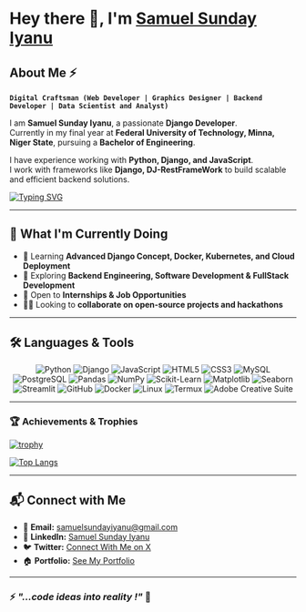# Hey there 👋, I'm [Samuel Sunday Iyanu](https://www.linkedin.com/in/samuel-sunday-iyanuoluwa)

## About Me ⚡

**`Digital Craftsman (Web Developer | Graphics Designer | Backend Developer | Data Scientist and Analyst)`**  

I am **Samuel Sunday Iyanu**, a passionate **Django Developer**.  
Currently in my final year at **Federal University of Technology, Minna, Niger State**, pursuing a **Bachelor of Engineering**.  

I have experience working with **Python, Django, and JavaScript**.  
I work with frameworks like **Django, DJ-RestFrameWork** to build scalable and efficient backend solutions.

[![Typing SVG](https://readme-typing-svg.demolab.com?font=Fira+Code&size=24&pause=1000&color=F7F7F7&width=600&lines=Hi%2C+I'm+Samuel+Sunday+Iyanu;I'm+a+Backend+Developer;I'm+a+Web+Developer;I'm+a+Graphics+Designer;I+Love+Learning+New+Tech)](https://git.io/typing-svg)

---

## 🌱 What I'm Currently Doing  

- 🚀 Learning **Advanced Django Concept, Docker, Kubernetes, and Cloud Deployment**  
- 🔎 Exploring **Backend Engineering, Software Development & FullStack Development**  
- 🎯 Open to **Internships & Job Opportunities**  
- 👨‍💻 Looking to **collaborate on open-source projects and hackathons**  

---

## 🛠️ Languages & Tools  
<p align="center"> <img alt="Python" src="https://img.shields.io/badge/python-%2314354C.svg?style=for-the-badge&logo=python&logoColor=white"/> <img alt="Django" src="https://img.shields.io/badge/Django-092E20?style=for-the-badge&logo=django&logoColor=white"/> <img alt="JavaScript" src="https://img.shields.io/badge/javascript-%23323330.svg?&style=for-the-badge&logo=javascript&logoColor=%23F7DF1E" /> <img alt="HTML5" src="https://img.shields.io/badge/html5-%23E34F26.svg?&style=for-the-badge&logo=html5&logoColor=white" /> <img alt="CSS3" src="https://img.shields.io/badge/css3-%231572B6.svg?&style=for-the-badge&logo=css3&logoColor=white" /> <img alt="MySQL" src="https://img.shields.io/badge/MySQL-00000F?style=for-the-badge&logo=mysql&logoColor=white" /> <img alt="PostgreSQL" src="https://img.shields.io/badge/PostgreSQL-316192?style=for-the-badge&logo=postgresql&logoColor=white"/> <img alt="Pandas" src="https://img.shields.io/badge/Pandas-150458?style=for-the-badge&logo=pandas&logoColor=white"/> <img alt="NumPy" src="https://img.shields.io/badge/NumPy-013243?style=for-the-badge&logo=numpy&logoColor=white"/> <img alt="Scikit-Learn" src="https://img.shields.io/badge/scikit--learn-F7931E?style=for-the-badge&logo=scikit-learn&logoColor=white"/> <img alt="Matplotlib" src="https://img.shields.io/badge/Matplotlib-11557C?style=for-the-badge&logo=matplotlib&logoColor=white"/> <img alt="Seaborn" src="https://img.shields.io/badge/Seaborn-4B0082?style=for-the-badge&logoColor=white"/> <img alt="Streamlit" src="https://img.shields.io/badge/Streamlit-FF4B4B?style=for-the-badge&logo=streamlit&logoColor=white"/> <img alt="GitHub" src="https://img.shields.io/badge/GitHub-%2314354C.svg?style=for-the-badge&logo=GitHub&logoColor=white"/> <img alt="Docker" src="https://img.shields.io/badge/docker-2496ED?style=for-the-badge&logo=docker&logoColor=white"/> <img alt="Linux" src="https://img.shields.io/badge/Linux-FCC624?style=for-the-badge&logo=linux&logoColor=black"/> <img alt="Termux" src="https://img.shields.io/badge/Termux-000000?style=for-the-badge&logo=termux&logoColor=white"/> <img alt="Adobe Creative Suite" src="https://img.shields.io/badge/Adobe%20Creative%20Suite-FF0000?style=for-the-badge&logo=adobe&logoColor=white"/> </p>

---

### 🏆 Achievements & Trophies  
[![trophy](https://github-profile-trophy.vercel.app/?username=SamuelComputer&theme=darkhub)](https://github.com/SamuelComputer/github-profile-trophy)


[![Top Langs](https://github-readme-stats.vercel.app/api/top-langs/?username=SamuelComputer&layout=compact&theme=radical)](https://github.com/SamuelComputer/github-readme-stats)

---

## 📬 Connect with Me  

- 📧 **Email:** [samuelsundayiyanu@gmail.com](mailto:samuelsundayiyanu@gmail.com)  
- 💼 **LinkedIn:** [Samuel Sunday Iyanu](https://www.linkedin.com/in/samuel-sunday-iyanuoluwa)  
- 🐦 **Twitter:** [Connect With Me on X](https://x.com/Tech_Bro_Isonu?s=09)  
- 🏠 **Portfolio:** [See My Portfolio](https://samuelsunday.netlify.app/)  

---

### ⚡ *"...code ideas into reality !"* 🚀
